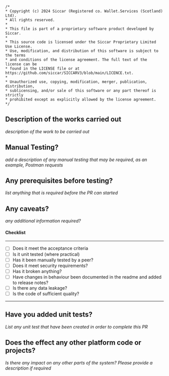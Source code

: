 ```
/*
* Copyright (c) 2024 Siccar (Registered co. Wallet.Services (Scotland) Ltd).
* All rights reserved.
*
* This file is part of a proprietary software product developed by Siccar.
*
* This source code is licensed under the Siccar Proprietary Limited Use License.
* Use, modification, and distribution of this software is subject to the terms
* and conditions of the license agreement. The full text of the license can be
* found in the LICENSE file or at https://github.com/siccar/SICCARV3/blob/main/LICENCE.txt.
*
* Unauthorized use, copying, modification, merger, publication, distribution,
* sublicensing, and/or sale of this software or any part thereof is strictly
* prohibited except as explicitly allowed by the license agreement.
*/
```

## Description of the works carried out

_description of the work to be carried out_

## Manual Testing?

_add a description of any manual testing that may be required, as an example, Postman requests_

## Any prerequisites before testing?

_list anything that is required before the PR can started_

## Any caveats?

_any additional information required?_

#### Checklist

---

- [ ] Does it meet the acceptance criteria
- [ ] Is it unit tested (where practical)
- [ ] Has it been manually tested by a peer?
- [ ] Does it meet security requirements?
- [ ] Has it broken anything?
- [ ] Have changes in behaviour been documented in the readme and added to release notes?
- [ ] Is there any data leakage?
- [ ] Is the code of sufficient quality?

---

## Have you added unit tests?

_List any unit test that have been created in order to complete this PR_

## Does the effect any other platform code or projects?

_Is there any impact on any other parts of the system? Please provide a description if required_
